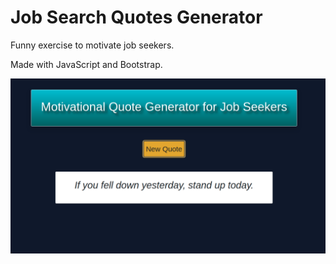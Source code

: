 # Job Search Quotes Generator

Funny exercise to motivate job seekers.

Made with JavaScript and Bootstrap.

<div align="center">
       <img src="./images/web.png" width="600px"</img> 
</div>
